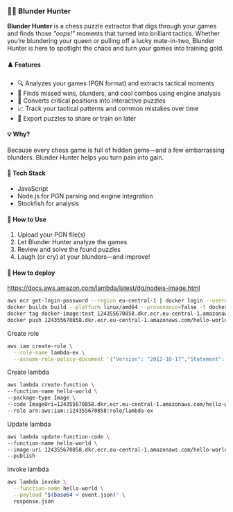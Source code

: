 ### 🕵️‍♂️ Blunder Hunter

**Blunder Hunter** is a chess puzzle extractor that digs through your games and finds those *"oops!"* moments that turned into brilliant tactics. Whether you’re blundering your queen or pulling off a lucky mate-in-two, Blunder Hunter is here to spotlight the chaos and turn your games into training gold.

#### ♟️ Features

* 🔍 Analyzes your games (PGN format) and extracts tactical moments
* 🎯 Finds missed wins, blunders, and cool combos using engine analysis
* 🧠 Converts critical positions into interactive puzzles
* 📈 Track your tactical patterns and common mistakes over time
* 🧩 Export puzzles to share or train on later

#### 💡 Why?

Because every chess game is full of hidden gems—and a few embarrassing blunders. Blunder Hunter helps you turn pain into gain.

#### 🚧 Tech Stack

* JavaScript
* Node.js for PGN parsing and engine integration
* Stockfish for analysis

#### 📂 How to Use

1. Upload your PGN file(s)
2. Let Blunder Hunter analyze the games
3. Review and solve the found puzzles
4. Laugh (or cry) at your blunders—and improve!

#### 🔧 How to deploy

https://docs.aws.amazon.com/lambda/latest/dg/nodejs-image.html

```sh
aws ecr get-login-password --region eu-central-1 | docker login --username AWS --password-stdin 124355670858.dkr.ecr.eu-central-1.amazonaws.com
docker buildx build --platform linux/amd64 --provenance=false -t docker-image:test .
docker tag docker-image:test 124355670858.dkr.ecr.eu-central-1.amazonaws.com/hello-world:latest
docker push 124355670858.dkr.ecr.eu-central-1.amazonaws.com/hello-world:latest
```

Create role
```sh
aws iam create-role \
  --role-name lambda-ex \
  --assume-role-policy-document '{"Version": "2012-10-17","Statement": [{ "Effect": "Allow", "Principal": {"Service": "lambda.amazonaws.com"}, "Action": "sts:AssumeRole"}]}'
```

Create lambda
```sh
aws lambda create-function \
--function-name hello-world \
--package-type Image \
--code ImageUri=124355670858.dkr.ecr.eu-central-1.amazonaws.com/hello-world:latest \
--role arn:aws:iam::124355670858:role/lambda-ex
```

Update lambda
```sh
aws lambda update-function-code \
--function-name hello-world \
--image-uri 124355670858.dkr.ecr.eu-central-1.amazonaws.com/hello-world:latest \
--publish
```

Invoke lambda

```sh
aws lambda invoke \
  --function-name hello-world \
  --payload "$(base64 < event.json)" \
  response.json
```

